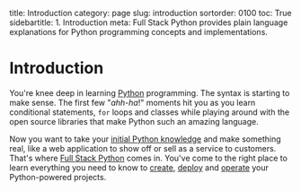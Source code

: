 title: Introduction
category: page
slug: introduction
sortorder: 0100
toc: True
sidebartitle: 1. Introduction
meta: Full Stack Python provides plain language explanations for Python programming concepts and implementations.


# Introduction
You're knee deep in learning [Python](http://www.python.org/)
programming. The syntax is starting to make sense. The first
few "*ahh-ha*!" moments hit you as you learn conditional
statements, `for` loops and classes while playing around with the open 
source libraries that make Python such an amazing language.

Now you want to take your 
[initial Python knowledge](/learning-programming.html) 
and make something real, like a web application to show
off or sell as a service to customers. That's where 
[Full Stack Python](https://www.fullstackpython.com/table-of-contents.html) 
comes in. You've come to the right place to learn everything you 
need to know to [create](/web-development.html), [deploy](/deployment.html) 
and [operate](/devops.html) your Python-powered projects. 
